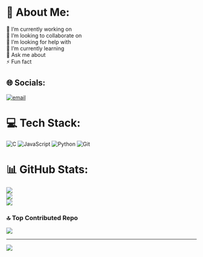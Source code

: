 # 💫 About Me:
🔭 I’m currently working on<br>👯 I’m looking to collaborate on<br>🤝 I’m looking for help with<br>🌱 I’m currently learning<br>💬 Ask me about<br>⚡ Fun fact


## 🌐 Socials:
[![email](https://img.shields.io/badge/Email-D14836?logo=gmail&logoColor=white)](mailto:zx546800@naver.com) 

# 💻 Tech Stack:
![C](https://img.shields.io/badge/c-%2300599C.svg?style=for-the-badge&logo=c&logoColor=white) ![JavaScript](https://img.shields.io/badge/javascript-%23323330.svg?style=for-the-badge&logo=javascript&logoColor=%23F7DF1E) ![Python](https://img.shields.io/badge/python-3670A0?style=for-the-badge&logo=python&logoColor=ffdd54) ![Git](https://img.shields.io/badge/git-%23F05033.svg?style=for-the-badge&logo=git&logoColor=white)
# 📊 GitHub Stats:
![](https://github-readme-stats.vercel.app/api?username=ssumday24&theme=default&hide_border=false&include_all_commits=true&count_private=true)<br/>
![](https://nirzak-streak-stats.vercel.app/?user=ssumday24&theme=default&hide_border=false)<br/>
![](https://github-readme-stats.vercel.app/api/top-langs/?username=ssumday24&theme=default&hide_border=false&include_all_commits=true&count_private=true&layout=compact)

### 🔝 Top Contributed Repo
![](https://github-contributor-stats.vercel.app/api?username=ssumday24&limit=5&theme=radical&combine_all_yearly_contributions=true)

---
[![](https://visitcount.itsvg.in/api?id=ssumday24&icon=0&color=0)](https://visitcount.itsvg.in)

<!-- Proudly created with GPRM ( https://gprm.itsvg.in ) -->
